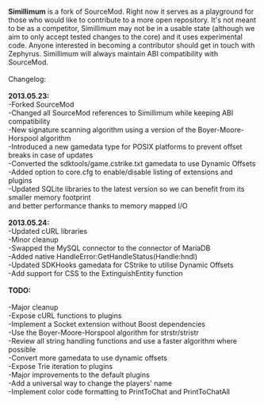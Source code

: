 <b>Simillimum</b> is a fork of SourceMod. Right now it serves as a playground for those who would like to
contribute to a more open repository. It's not meant to be as a competitor, Simillimum may not be in a
usable state (although we aim to only accept tested changes to the core) and it uses experimental code.
Anyone interested in becoming a contributor should get in touch with Zephyrus. Simillimum will always
maintain ABI compatibility with SourceMod.<br/>
<br/>
Changelog:<br/>
<br/>
<b>2013.05.23:</b><br/>
-Forked SourceMod<br/>
-Changed all SourceMod references to Simillimum while keeping ABI compatibility<br/>
-New signature scanning algorithm using a version of the Boyer-Moore-Horspool algorithm<br/>
-Introduced a new gamedata type for POSIX platforms to prevent offset breaks in case of updates<br/>
-Converted the sdktools/game.cstrike.txt gamedata to use Dynamic Offsets<br/>
-Added option to core.cfg to enable/disable listing of extensions and plugins<br/>
-Updated SQLite libraries to the latest version so we can benefit from its smaller memory footprint<br/>
 and better performance thanks to memory mapped I/O<br/>
<br/>
<b>2013.05.24:</b><br/>
-Updated cURL libraries<br/>
-Minor cleanup<br/>
-Swapped the MySQL connector to the connector of MariaDB<br/>
-Added native HandleError:GetHandleStatus(Handle:hndl)<br/>
-Updated SDKHooks gamedata for CStrike to utilise Dynamic Offsets<br/>
-Add support for CSS to the ExtinguishEntity function<br/>
<br/>
<b>TODO:</b><br/>
<br/>
-Major cleanup<br/>
-Expose cURL functions to plugins<br/>
-Implement a Socket extension without Boost dependencies<br/>
-Use the Boyer-Moore-Horspool algorithm for strstr/stristr<br/>
-Review all string handling functions and use a faster algorithm where possible<br/>
-Convert more gamedata to use dynamic offsets<br/>
-Expose Trie iteration to plugins<br/>
-Major improvements to the default plugins<br/>
-Add a universal way to change the players' name<br/>
-Implement color code formatting to PrintToChat and PrintToChatAll<br/>